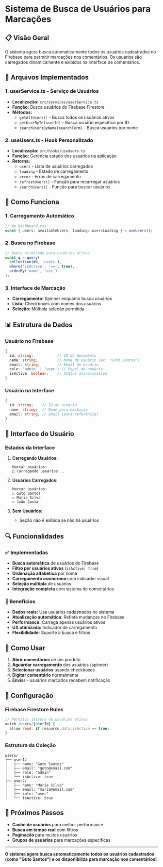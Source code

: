 # Sistema de Busca de Usuários para Marcações

## 📋 Visão Geral

O sistema agora busca automaticamente todos os usuários cadastrados no Firebase para permitir marcações nos comentários. Os usuários são carregados dinamicamente e exibidos na interface de comentários.

## 🔧 Arquivos Implementados

### 1. **userService.ts** - Serviço de Usuários
- **Localização:** `src/services/userService.ts`
- **Função:** Busca usuários do Firebase Firestore
- **Métodos:**
  - `getAllUsers()` - Busca todos os usuários ativos
  - `getUserById(userId)` - Busca usuário específico por ID
  - `searchUsersByName(searchTerm)` - Busca usuários por nome

### 2. **useUsers.ts** - Hook Personalizado
- **Localização:** `src/hooks/useUsers.ts`
- **Função:** Gerencia estado dos usuários na aplicação
- **Retorna:**
  - `users` - Lista de usuários carregados
  - `loading` - Estado de carregamento
  - `error` - Erros de carregamento
  - `refreshUsers()` - Função para recarregar usuários
  - `searchUsers()` - Função para buscar usuários

## 🎯 Como Funciona

### 1. **Carregamento Automático**
```typescript
// No Dashboard.tsx
const { users: availableUsers, loading: usersLoading } = useUsers();
```

### 2. **Busca no Firebase**
```typescript
// Query otimizada para usuários ativos
const q = query(
  collection(db, 'users'),
  where('isActive', '==', true),
  orderBy('name', 'asc')
);
```

### 3. **Interface de Marcação**
- **Carregamento:** Spinner enquanto busca usuários
- **Lista:** Checkboxes com nomes dos usuários
- **Seleção:** Múltipla seleção permitida

## 📊 Estrutura de Dados

### Usuário no Firebase
```typescript
{
  id: string;           // ID do documento
  name: string;         // Nome do usuário (ex: "Guto Santos")
  email: string;        // Email do usuário
  role: 'admin' | 'user'; // Papel do usuário
  isActive: boolean;    // Status ativo/inativo
}
```

### Usuário na Interface
```typescript
{
  id: string;    // ID do usuário
  name: string;  // Nome para exibição
  email: string; // Email (para referência)
}
```

## 🎨 Interface do Usuário

### Estados da Interface

1. **Carregando Usuários:**
   ```
   Marcar usuários:
   🔄 Carregando usuários...
   ```

2. **Usuários Carregados:**
   ```
   Marcar usuários:
   ☑️ Guto Santos
   ☐ Maria Silva
   ☐ João Costa
   ```

3. **Sem Usuários:**
   - Seção não é exibida se não há usuários

## 🔍 Funcionalidades

### ✅ Implementadas
- **Busca automática** de usuários do Firebase
- **Filtro por usuários ativos** (`isActive: true`)
- **Ordenação alfabética** por nome
- **Carregamento assíncrono** com indicador visual
- **Seleção múltipla** de usuários
- **Integração completa** com sistema de comentários

### 🎯 Benefícios
- **Dados reais:** Usa usuários cadastrados no sistema
- **Atualização automática:** Reflete mudanças no Firebase
- **Performance:** Carrega apenas usuários ativos
- **UX otimizada:** Indicador de carregamento
- **Flexibilidade:** Suporte a busca e filtros

## 📱 Como Usar

1. **Abrir comentários** de um produto
2. **Aguardar carregamento** dos usuários (spinner)
3. **Selecionar usuários** usando checkboxes
4. **Digitar comentário** normalmente
5. **Enviar** - usuários marcados recebem notificação

## 🔧 Configuração

### Firebase Firestore Rules
```javascript
// Permitir leitura de usuários ativos
match /users/{userId} {
  allow read: if resource.data.isActive == true;
}
```

### Estrutura da Coleção
```
users/
├── user1/
│   ├── name: "Guto Santos"
│   ├── email: "guto@email.com"
│   ├── role: "admin"
│   └── isActive: true
├── user2/
│   ├── name: "Maria Silva"
│   ├── email: "maria@email.com"
│   ├── role: "user"
│   └── isActive: true
```

## 🚀 Próximos Passos

- **Cache de usuários** para melhor performance
- **Busca em tempo real** com filtros
- **Paginação** para muitos usuários
- **Grupos de usuários** para marcações específicas

---

**O sistema agora busca automaticamente todos os usuários cadastrados (como "Guto Santos") e os disponibiliza para marcação nos comentários!**
